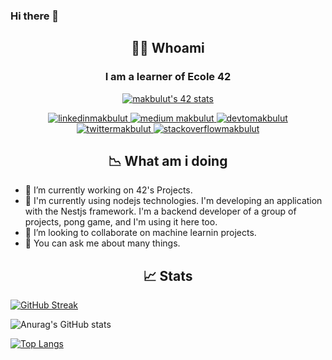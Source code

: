 ### Hi there 👋
<h2 align="center"> 👨‍💻 Whoami</h2>
<h3 align="center"> I am a learner of Ecole 42</h3>
<p align="center">
<a href="https://github.com/JaeSeoKim/badge42"><img src="https://badge42.vercel.app/api/v2/clbuqrq2w00060fl9mkqi02h9/stats?cursusId=21&coalitionId=230" alt="makbulut's 42 stats" /></a>
</p>

<p align="center">
  <a href="https://linkedin.com/in/mehmet-eren-akbulut-348177226/" target="blank">
    <img src="https://img.shields.io/badge/linkedin-%230077B5.svg?&style=for-the-badge&logo=linkedin&logoColor=white" alt="linkedinmakbulut" />
  </a>

  <a href="https://medium.com/@makbulut" target="blank">
    <img src="https://img.shields.io/badge/medium-%2312100E.svg?&style=for-the-badge&logo=medium&logoColor=white" alt="medium makbulut" />
  </a>
  <a href="https://dev.to/makbulut42" target="blank">
    <img src="https://img.shields.io/badge/dev.to-0A0A0A?style=for-the-badge&logo=dev.to&logoColor=white" alt="devtomakbulut"/>
  </a>
  <a href="https://twitter.com/eren0akb" target="blank">
    <img src="https://img.shields.io/twitter/follow/eren0akb_?logo=twitter&style=for-the-badge" alt="twittermakbulut" />
  </a>
  <a href="https://stackoverflow.com/users/19746843/makbulut" target="blank">
    <img src="https://img.shields.io/badge/stackoverflow-FE7A16?style=for-the-badge&logo=stackoverflow&logoColor=white" alt="stackoverflowmakbulut" />
  </a>
</p>

<h2 align="center"> 📉 What am i doing </h2>

- 🔭 I’m currently working on 42's Projects.
- 🌱 I'm currently using nodejs technologies. I'm developing an application with the Nestjs framework. I'm a backend developer of a group of projects, pong game, and I'm using it here too.
- 👯 I’m looking to collaborate on machine learnin projects.
- 💬 You can ask me about many things.

<h2 align="center"> 📈 Stats </h2>


[![GitHub Streak](https://streak-stats.demolab.com?user=makbulut42&theme=onedark_duo)](https://git.io/streak-stats)

![Anurag's GitHub stats](https://github-readme-stats.vercel.app/api?username=makbulut42&show_icons=true&theme=gruvbox)

[![Top Langs](https://github-readme-stats.vercel.app/api/top-langs/?username=makbulut42&langs_count=8&show_icons=true&theme=gruvbox)](https://github.com/anuraghazra/github-readme-stats)

